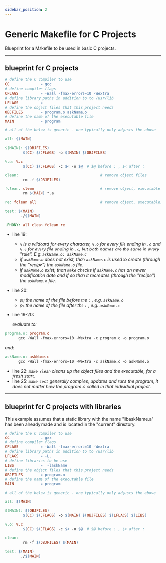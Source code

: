 ```yaml
---
sidebar_position: 2
---
```


# Generic Makefile for C Projects

Blueprint for a Makefile to be used in basic C projects.

---

## blueprint for C projects

```makefile title="Makefile" showLineNumbers {19-20}
# define the C compiler to use
CC              = gcc
# define compiler flags
CFLAGS          = -Wall -fmax-errors=10 -Wextra
# define library paths in addition to to /usr/lib
LFLAGS          =
# define the object files that this project needs
OBJFILES        = program.o askName.o
# define the name of the executable file
MAIN            = program

# all of the below is generic - one typically only adjusts the above

all: $(MAIN)

$(MAIN): $(OBJFILES)
        $(CC) $(CFLAGS) -o $(MAIN) $(OBJFILES)

%.o: %.c
        $(CC) $(CFLAGS) -c $< -o $@  # $@ before : , $< after :

clean:                                     # remove object files
        rm -f $(OBJFILES)

fclean: clean                              # remove object, executable and libraries 
        rm $(MAIN) *.a

re: fclean all                             # remove object, executable, library files and rebuild

test: $(MAIN)
       ./$(MAIN)

.PHONY: all clean fclean re
```

- line 19:
  - _`%` is a wildcard for every character, `%.o` for every file ending in `.o` and `%.c` for every file ending in `.c`, but both names are the same in every "rule". E.g. `askName.o: askName.c`_
  - _if `askName.o` does not exist, than `askName.c` is used to create (through the "recipe") the `askName.o` file._
  - _if `askName.o` exist, than `make` checks if `askName.c` has an newer modification date and if so than it recreates (through the "recipe") the `askName.o` file._
- line 20:
  - _`$@` the name of the file before the `:` , e.g. `askName.o`_
  - _`$<` the name of the file after the `:` , e.g. `askName.c`_
- line 19-20:

  _evaluate to:_

```makefile
progrma.o: program.c
      gcc -Wall -fmax-errors=10 -Wextra -c program.c -o program.o
```

_and:_

```makefile
askName.o: askName.c
      gcc -Wall -fmax-errors=10 -Wextra -c askName.c -o askName.o
```

- line 22: _`make clean` cleans up the object files and the executable, for a fresh start._
- line 25: _`make test` generally compiles, updates and runs the program, it does not matter how the program is called in that individual project._

---

## blueprint for C projects with libraries

This example assumes that a static library with the name "libaskName.a" has been already made and is located in the "current" directory.

```makefile title="Makefile"
# define the C compiler to use
CC              = gcc
# define compiler flags
CFLAGS          = -Wall -fmax-errors=10 -Wextra
# define library paths in addition to to /usr/lib
LFLAGS          = -L.
# define libraries to be use
LIBS            =  -laskName
# define the object files that this project needs
OBJFILES        = program.o
# define the name of the executable file
MAIN            = program

# all of the below is generic - one typically only adjusts the above

all: $(MAIN)

$(MAIN): $(OBJFILES)
        $(CC) $(CFLAGS) -o $(MAIN) $(OBJFILES) $(LFLAGS) $(LIBS)

%.o: %.c
        $(CC) $(CFLAGS) -c $< -o $@  # $@ before : , $< after :

clean:
        rm -f $(OBJFILES) $(MAIN)

test: $(MAIN)
       ./$(MAIN)
```
